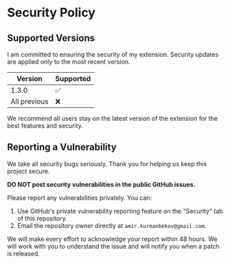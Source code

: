 # Security Policy

## Supported Versions

I am committed to ensuring the security of my extension. Security updates are applied only to the most recent version.

| Version     | Supported          |
| ----------- | ------------------ |
| 1.3.0      | :white_check_mark: |
| All previous | :x:                |

We recommend all users stay on the latest version of the extension for the best features and security.

## Reporting a Vulnerability

We take all security bugs seriously. Thank you for helping us keep this project secure.

**DO NOT post security vulnerabilities in the public GitHub issues.**

Please report any vulnerabilities privately. You can:
1.  Use GitHub's private vulnerability reporting feature on the "Security" tab of this repository.
2.  Email the repository owner directly at `amir.kurmanbekov@gmail.com`.

We will make every effort to acknowledge your report within 48 hours. We will work with you to understand the issue and will notify you when a patch is released.
